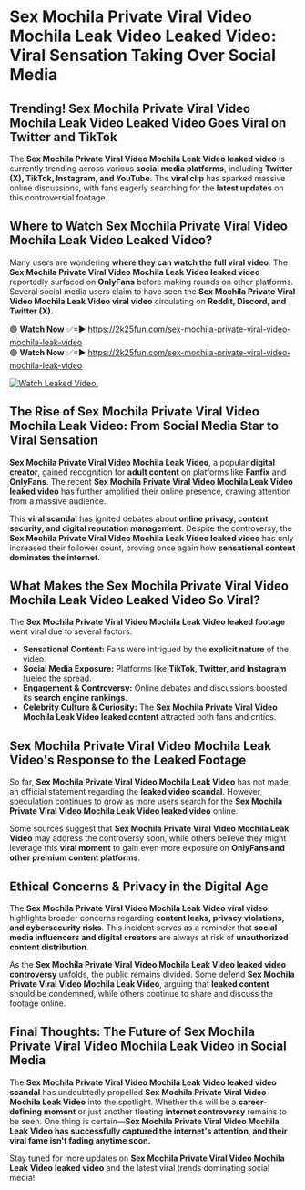 # Sex Mochila Private Viral Video Mochila Leak Video Leaked Video: Viral Sensation Taking Over Social Media

## **Trending! Sex Mochila Private Viral Video Mochila Leak Video Leaked Video Goes Viral on Twitter and TikTok**
The **Sex Mochila Private Viral Video Mochila Leak Video leaked video** is currently trending across various **social media platforms**, including **Twitter (X), TikTok, Instagram, and YouTube**. The **viral clip** has sparked massive online discussions, with fans eagerly searching for the **latest updates** on this controversial footage.

## **Where to Watch Sex Mochila Private Viral Video Mochila Leak Video Leaked Video?**
Many users are wondering **where they can watch the full viral video**. The **Sex Mochila Private Viral Video Mochila Leak Video leaked video** reportedly surfaced on **OnlyFans** before making rounds on other platforms. Several social media users claim to have seen the **Sex Mochila Private Viral Video Mochila Leak Video viral video** circulating on **Reddit, Discord, and Twitter (X).**

🟢 **Watch Now** ✅=► https://2k25fun.com/sex-mochila-private-viral-video-mochila-leak-video  
🟢 **Watch Now** ✅=► https://2k25fun.com/sex-mochila-private-viral-video-mochila-leak-video  

[![Watch Leaked Video.](https://miro.medium.com/v2/resize:fit:828/format:webp/1*cilzJN44JGOrTw9NJCrNHA.gif "Watch Leaked Video")](https://2k25fun.com/sex-mochila-private-viral-video-mochila-leak-video)

## **The Rise of Sex Mochila Private Viral Video Mochila Leak Video: From Social Media Star to Viral Sensation**
**Sex Mochila Private Viral Video Mochila Leak Video**, a popular **digital creator**, gained recognition for **adult content** on platforms like **Fanfix** and **OnlyFans**. The recent **Sex Mochila Private Viral Video Mochila Leak Video leaked video** has further amplified their online presence, drawing attention from a massive audience.

This **viral scandal** has ignited debates about **online privacy, content security, and digital reputation management**. Despite the controversy, the **Sex Mochila Private Viral Video Mochila Leak Video leaked video** has only increased their follower count, proving once again how **sensational content dominates the internet**.

## **What Makes the Sex Mochila Private Viral Video Mochila Leak Video Leaked Video So Viral?**
The **Sex Mochila Private Viral Video Mochila Leak Video leaked footage** went viral due to several factors:
- **Sensational Content:** Fans were intrigued by the **explicit nature** of the video.
- **Social Media Exposure:** Platforms like **TikTok, Twitter, and Instagram** fueled the spread.
- **Engagement & Controversy:** Online debates and discussions boosted its **search engine rankings**.
- **Celebrity Culture & Curiosity:** The **Sex Mochila Private Viral Video Mochila Leak Video leaked content** attracted both fans and critics.

## **Sex Mochila Private Viral Video Mochila Leak Video's Response to the Leaked Footage**
So far, **Sex Mochila Private Viral Video Mochila Leak Video** has not made an official statement regarding the **leaked video scandal**. However, speculation continues to grow as more users search for the **Sex Mochila Private Viral Video Mochila Leak Video leaked video** online.

Some sources suggest that **Sex Mochila Private Viral Video Mochila Leak Video** may address the controversy soon, while others believe they might leverage this **viral moment** to gain even more exposure on **OnlyFans and other premium content platforms**.

## **Ethical Concerns & Privacy in the Digital Age**
The **Sex Mochila Private Viral Video Mochila Leak Video viral video** highlights broader concerns regarding **content leaks, privacy violations, and cybersecurity risks**. This incident serves as a reminder that **social media influencers and digital creators** are always at risk of **unauthorized content distribution**.

As the **Sex Mochila Private Viral Video Mochila Leak Video leaked video controversy** unfolds, the public remains divided. Some defend **Sex Mochila Private Viral Video Mochila Leak Video**, arguing that **leaked content** should be condemned, while others continue to share and discuss the footage online.

## **Final Thoughts: The Future of Sex Mochila Private Viral Video Mochila Leak Video in Social Media**
The **Sex Mochila Private Viral Video Mochila Leak Video leaked video scandal** has undoubtedly propelled **Sex Mochila Private Viral Video Mochila Leak Video** into the spotlight. Whether this will be a **career-defining moment** or just another fleeting **internet controversy** remains to be seen. One thing is certain—**Sex Mochila Private Viral Video Mochila Leak Video has successfully captured the internet's attention, and their viral fame isn't fading anytime soon.**

Stay tuned for more updates on **Sex Mochila Private Viral Video Mochila Leak Video leaked video** and the latest viral trends dominating social media!